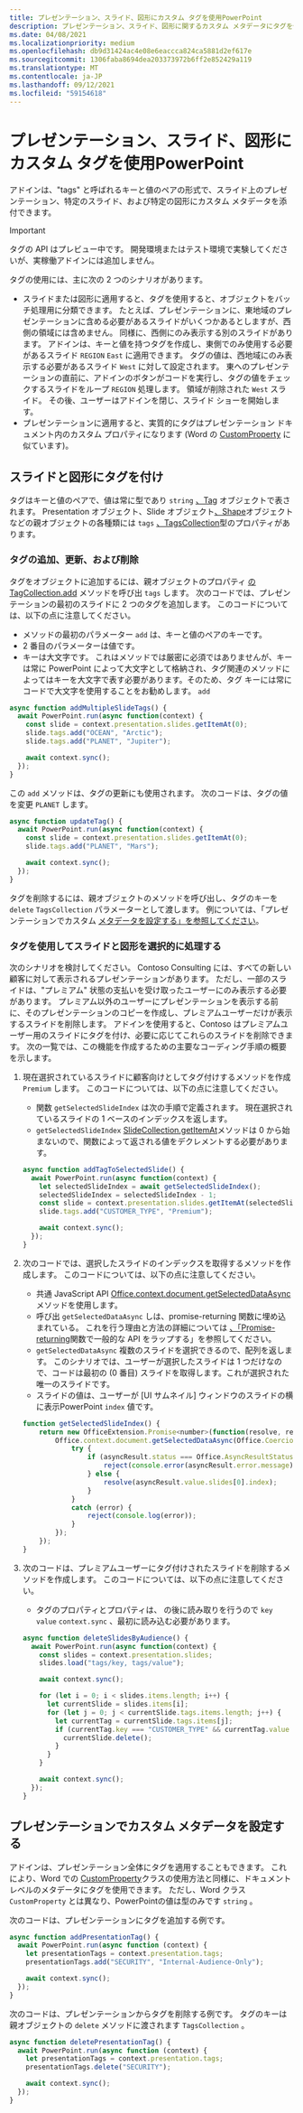 ```yaml
---
title: プレゼンテーション、スライド、図形にカスタム タグを使用PowerPoint
description: プレゼンテーション、スライド、図形に関するカスタム メタデータにタグを使用する方法について説明します。
ms.date: 04/08/2021
ms.localizationpriority: medium
ms.openlocfilehash: db9d31424ac4e08e6eaccca824ca5881d2ef617e
ms.sourcegitcommit: 1306faba8694dea203373972b6ff2e852429a119
ms.translationtype: MT
ms.contentlocale: ja-JP
ms.lasthandoff: 09/12/2021
ms.locfileid: "59154618"
---
```

# <a name="use-custom-tags-for-presentations-slides-and-shapes-in-powerpoint"></a>プレゼンテーション、スライド、図形にカスタム タグを使用PowerPoint

アドインは、"tags" と呼ばれるキーと値のペアの形式で、スライド上のプレゼンテーション、特定のスライド、および特定の図形にカスタム メタデータを添付できます。

> [!IMPORTANT]
> タグの API はプレビュー中です。 開発環境またはテスト環境で実験してくださいが、実稼働アドインには追加しません。

タグの使用には、主に次の 2 つのシナリオがあります。

- スライドまたは図形に適用すると、タグを使用すると、オブジェクトをバッチ処理用に分類できます。 たとえば、プレゼンテーションに、東地域のプレゼンテーションに含める必要があるスライドがいくつかあるとしますが、西側の領域には含めません。 同様に、西側にのみ表示する別のスライドがあります。 アドインは、キーと値を持つタグを作成し、東側でのみ使用する必要があるスライド `REGION` `East` に適用できます。 タグの値は、西地域にのみ表示する必要があるスライド `West` に対して設定されます。 東へのプレゼンテーションの直前に、アドインのボタンがコードを実行し、タグの値をチェックするスライドをループ `REGION` 処理します。 領域が削除された `West` スライド。 その後、ユーザーはアドインを閉じ、スライド ショーを開始します。
- プレゼンテーションに適用すると、実質的にタグはプレゼンテーション ドキュメント内のカスタム プロパティになります (Word の [CustomProperty](/javascript/api/word/word.customproperty) に似ています)。

## <a name="tag-slides-and-shapes"></a>スライドと図形にタグを付け

タグはキーと値のペアで、値は常に型であり `string` [、Tag](/javascript/api/powerpoint/powerpoint.tag) オブジェクトで表されます。 Presentation オブジェクト、Slide オブジェクト[](/javascript/api/powerpoint/powerpoint.slide)[、Shape](/javascript/api/powerpoint/powerpoint.presentation)オブジェクトなどの親オブジェクト[](/javascript/api/powerpoint/powerpoint.shape)の各種類には `tags` [、TagsCollection](/javascript/api/powerpoint/powerpoint.tagcollection)型のプロパティがあります。

### <a name="add-update-and-delete-tags"></a>タグの追加、更新、および削除

タグをオブジェクトに追加するには、親オブジェクトのプロパティ [の TagCollection.add](/javascript/api/powerpoint/powerpoint.tagcollection#add_key__value_) メソッドを呼び出 `tags` します。 次のコードでは、プレゼンテーションの最初のスライドに 2 つのタグを追加します。 このコードについては、以下の点に注意してください。

- メソッドの最初のパラメーター `add` は、キーと値のペアのキーです。 
- 2 番目のパラメーターは値です。
- キーは大文字です。 これはメソッドでは厳密に必須ではありませんが、キーは常に PowerPoint によって大文字として格納され、タグ関連のメソッドによってはキーを大文字で表す必要があります。そのため、タグ キーには常にコードで大文字を使用することをお勧めします。 `add` 

```javascript
async function addMultipleSlideTags() {
  await PowerPoint.run(async function(context) {
    const slide = context.presentation.slides.getItemAt(0);
    slide.tags.add("OCEAN", "Arctic");
    slide.tags.add("PLANET", "Jupiter");

    await context.sync();
  });
}
```

この `add` メソッドは、タグの更新にも使用されます。 次のコードは、タグの値を変更 `PLANET` します。

```javascript
async function updateTag() {
  await PowerPoint.run(async function(context) {
    const slide = context.presentation.slides.getItemAt(0);
    slide.tags.add("PLANET", "Mars");

    await context.sync();
  });
}
```

タグを削除するには、親オブジェクトのメソッドを呼び出し、タグのキーを `delete` `TagsCollection` パラメーターとして渡します。 例については、「プレゼンテーションでカスタム [メタデータを設定する」を参照してください](#set-custom-metadata-on-the-presentation)。

### <a name="use-tags-to-selectively-process-slides-and-shapes"></a>タグを使用してスライドと図形を選択的に処理する

次のシナリオを検討してください。 Contoso Consulting には、すべての新しい顧客に対して表示されるプレゼンテーションがあります。 ただし、一部のスライドは、"プレミアム" 状態の支払いを受け取ったユーザーにのみ表示する必要があります。 プレミアム以外のユーザーにプレゼンテーションを表示する前に、そのプレゼンテーションのコピーを作成し、プレミアムユーザーだけが表示するスライドを削除します。 アドインを使用すると、Contoso はプレミアムユーザー用のスライドにタグを付け、必要に応じてこれらのスライドを削除できます。 次の一覧では、この機能を作成するための主要なコーディング手順の概要を示します。

1. 現在選択されているスライドに顧客向けとしてタグ付けするメソッドを作成 `Premium` します。 このコードについては、以下の点に注意してください。

    - 関数 `getSelectedSlideIndex` は次の手順で定義されます。 現在選択されているスライドの 1 ベースのインデックスを返します。
    - `getSelectedSlideIndex` [SlideCollection.getItemAt](/javascript/api/powerpoint/powerpoint.slidecollection#getItemAt_index_)メソッドは 0 から始まないので、関数によって返される値をデクレメントする必要があります。

    ```javascript
    async function addTagToSelectedSlide() {
      await PowerPoint.run(async function(context) {
        let selectedSlideIndex = await getSelectedSlideIndex();
        selectedSlideIndex = selectedSlideIndex - 1;
        const slide = context.presentation.slides.getItemAt(selectedSlideIndex);
        slide.tags.add("CUSTOMER_TYPE", "Premium");
    
        await context.sync();
      });
    }
    ```

2. 次のコードでは、選択したスライドのインデックスを取得するメソッドを作成します。 このコードについては、以下の点に注意してください。

    - 共通 JavaScript API [Office.context.document.getSelectedDataAsync](/javascript/api/office/office.document#getSelectedDataAsync_coercionType__callback_)メソッドを使用します。
    - 呼び出 `getSelectedDataAsync` しは、promise-returning 関数に埋め込まれている。 これを行う理由と方法の詳細については [、「Promise-returning](../develop/asynchronous-programming-in-office-add-ins.md#wrap-common-apis-in-promise-returning-functions)関数で一般的な API をラップする」を参照してください。
    - `getSelectedDataAsync` 複数のスライドを選択できるので、配列を返します。 このシナリオでは、ユーザーが選択したスライドは 1 つだけなので、コードは最初の (0 番目) スライドを取得します。これが選択された唯一のスライドです。
    - スライドの値は、ユーザーが [UI サムネイル] ウィンドウのスライドの横に表示PowerPoint `index` 値です。

    ```javascript
    function getSelectedSlideIndex() {
        return new OfficeExtension.Promise<number>(function(resolve, reject) {
            Office.context.document.getSelectedDataAsync(Office.CoercionType.SlideRange, function(asyncResult) {
                try {
                    if (asyncResult.status === Office.AsyncResultStatus.Failed) {
                        reject(console.error(asyncResult.error.message));
                    } else {
                        resolve(asyncResult.value.slides[0].index);
                    }
                } 
                catch (error) {
                    reject(console.log(error));
                }
            });
        });
    }
    ```

3. 次のコードは、プレミアムユーザーにタグ付けされたスライドを削除するメソッドを作成します。 このコードについては、以下の点に注意してください。

    - タグのプロパティとプロパティは、 の後に読み取りを行うので `key` `value` `context.sync` 、最初に読み込む必要があります。

    ```javascript
    async function deleteSlidesByAudience() {
      await PowerPoint.run(async function(context) {
        const slides = context.presentation.slides;
        slides.load("tags/key, tags/value");
    
        await context.sync();
    
        for (let i = 0; i < slides.items.length; i++) {
          let currentSlide = slides.items[i];
          for (let j = 0; j < currentSlide.tags.items.length; j++) {
            let currentTag = currentSlide.tags.items[j];
            if (currentTag.key === "CUSTOMER_TYPE" && currentTag.value === "Premium") {
              currentSlide.delete();
            }
          }
        }
    
        await context.sync();
      });
    }
    ```

## <a name="set-custom-metadata-on-the-presentation"></a>プレゼンテーションでカスタム メタデータを設定する

アドインは、プレゼンテーション全体にタグを適用することもできます。 これにより、Word での [CustomProperty](/javascript/api/word/word.customproperty)クラスの使用方法と同様に、ドキュメント レベルのメタデータにタグを使用できます。 ただし、Word クラス `CustomProperty` とは異なり、PowerPointの値は型のみです `string` 。

次のコードは、プレゼンテーションにタグを追加する例です。 

```javascript
async function addPresentationTag() {
  await PowerPoint.run(async function (context) {
    let presentationTags = context.presentation.tags;
    presentationTags.add("SECURITY", "Internal-Audience-Only");

    await context.sync();
  });
}
```

次のコードは、プレゼンテーションからタグを削除する例です。 タグのキーは親オブジェクトの `delete` メソッドに渡されます `TagsCollection` 。

```javascript
async function deletePresentationTag() {
  await PowerPoint.run(async function (context) {
    let presentationTags = context.presentation.tags;
    presentationTags.delete("SECURITY");

    await context.sync();
  });
}
```
